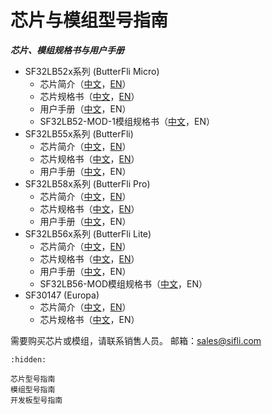 # 芯片与模组型号指南

***芯片、模组规格书与用户手册***

[中文规格书55x]: https://webfile.lovemcu.cn/file/silicon/DS0001-SF32LB55x-%E8%8A%AF%E7%89%87%E6%8A%80%E6%9C%AF%E8%A7%84%E6%A0%BC%E4%B9%A6%20V1p6.pdf
[英文规格书55x]: https://webfile.lovemcu.cn/file/silicon/DS0001-SF32LB55x-Datasheet%20V1p6.pdf
[中文简介55x]: https://webfile.lovemcu.cn/file/silicon/PB0001-SF32LB55x-%E4%BA%A7%E5%93%81%E7%AE%80%E4%BB%8B%20V1p3.pdf
[英文简介55x]: https://webfile.lovemcu.cn/file/silicon/PB0001-SF32LB55x-Product%20Brief%20V1p3.pdf
[中文用户手册55x]: https://webfile.lovemcu.cn/file/user%20manual/UM5501-SF32LB55x-%E7%94%A8%E6%88%B7%E6%89%8B%E5%86%8C%20V0p3.pdf
[英文用户手册55x]: https://webfile.lovemcu.cn/file/silicon/PB0001-SF32LB55x-Product%20Brief%20V1p3.pdf


[中文规格书58x]: https://webfile.lovemcu.cn/file/silicon/DS0058-SF32LB58x-%E8%8A%AF%E7%89%87%E6%8A%80%E6%9C%AF%E8%A7%84%E6%A0%BC%E4%B9%A6%20V1p6.pdf
[英文规格书58x]: https://webfile.lovemcu.cn/file/silicon/DS0058-SF32LB58x-Datasheet%20V1p6.pdf
[中文简介58x]: https://webfile.lovemcu.cn/file/silicon/PB0058-SF32LB58x-%E4%BA%A7%E5%93%81%E7%AE%80%E4%BB%8B%20V0p7.pdf
[英文简介58x]: https://webfile.lovemcu.cn/file/silicon/PB0058-SF32LB58x-Product%20Brief%20V0p7.pdf
[中文用户手册58x]: https://webfile.lovemcu.cn/file/user%20manual/UM5801-SF32LB58x-%E7%94%A8%E6%88%B7%E6%89%8B%E5%86%8C%20V0p3.pdf
[英文用户手册58x]: https://webfile.lovemcu.cn/file/silicon/PB0058-SF32LB58x-Product%20Brief%20V1p3.pdf


[中文规格书56x]: https://webfile.lovemcu.cn/file/silicon/DS0056-SF32LB56x-%E8%8A%AF%E7%89%87%E6%8A%80%E6%9C%AF%E8%A7%84%E6%A0%BC%E4%B9%A6%20V1p9.pdf
[英文规格书56x]: https://webfile.lovemcu.cn/file/silicon/DS0056-SF32LB56x-Datasheet%20V1p8.pdf
[中文简介56x]: https://webfile.lovemcu.cn/file/silicon/PB0056-SF32LB56x-%E4%BA%A7%E5%93%81%E7%AE%80%E4%BB%8B%20V1p1.pdf
[英文简介56x]: https://webfile.lovemcu.cn/file/silicon/PB0056-SF32LB56x-Product%20Brief%20V1p1.pdf
[中文用户手册56x]: https://webfile.lovemcu.cn/file/user%20manual/UM5601-SF32LB56x-%E7%94%A8%E6%88%B7%E6%89%8B%E5%86%8C%20V0p9.pdf
[英文用户手册56x]: https://webfile.lovemcu.cn/file/silicon/UM0056-SF32LB56x-%E7%94%A8%E6%88%B7%E6%89%8B%E5%86%8C%20V0p6.pdf


[中文规格书52x]: https://webfile.lovemcu.cn/file/silicon/DS0052-SF32LB52x-%E8%8A%AF%E7%89%87%E6%8A%80%E6%9C%AF%E8%A7%84%E6%A0%BC%E4%B9%A6%20V2p4.pdf
[英文规格书52x]: https://webfile.lovemcu.cn/file/silicon/DS0052-SF32LB52x-Datasheet%20V2p3.pdf
[中文简介52x]: https://webfile.lovemcu.cn/file/silicon/PB0052-SF32LB52x-%E4%BA%A7%E5%93%81%E7%AE%80%E4%BB%8B%20V0p9.pdf
[英文简介52x]: https://webfile.lovemcu.cn/file/silicon/PB0052-SF32LB52x-Product%20Brief%20V0p9.pdf
[中文用户手册52x]: https://webfile.lovemcu.cn/file/user%20manual/UM5201-SF32LB52x-%E7%94%A8%E6%88%B7%E6%89%8B%E5%86%8C%20V0p7.pdf
[英文用户手册52x]: https://webfile.lovemcu.cn/file/silicon/UM0052-SF32LB52x-%E7%94%A8%E6%88%B7%E6%89%8B%E5%86%8C%20V0p3.pdf

[中文规格书30147]: https://webfile.lovemcu.cn/file/silicon/DS0002-SF30147-%E8%8A%AF%E7%89%87%E6%8A%80%E6%9C%AF%E8%A7%84%E6%A0%BC%E4%B9%A6%20V0p6.pdf
[英文规格书30147]: https://webfile.lovemcu.cn/file/silicon/DS0002-SF30147-Datasheet%20V0p6.pdf
[中文简介30147]: https://webfile.lovemcu.cn/file/silicon/PB0002-SF30147-%E4%BA%A7%E5%93%81%E7%AE%80%E4%BB%8B%20V0p9.pdf
[英文简介30147]: https://webfile.lovemcu.cn/file/silicon/PB0002-SF30147-Product%20Brief%20V0p9.pdf


[中文规格书52-MOD-1]: https://webfile.lovemcu.cn/file/silicon/DS5203-SF32LB52-MOD-1%E6%8A%80%E6%9C%AF%E8%A7%84%E6%A0%BC%E4%B9%A6%20V0p1.pdf

[中文规格书56-MOD]: https://webfile.lovemcu.cn/file/silicon/DS5602-SF32LB56-MOD%E6%8A%80%E6%9C%AF%E8%A7%84%E6%A0%BC%E4%B9%A6%20V0p1.pdf


* SF32LB52x系列 (ButterFli Micro)
    * 芯片简介（[中文][中文简介52x]，[EN][英文简介52x]）
    * 芯片规格书（[中文][中文规格书52x]，[EN][英文规格书52x]）
    * 用户手册（[中文][中文用户手册52x]，EN）
    * SF32LB52-MOD-1模组规格书（[中文][中文规格书52-MOD-1]，EN）
* SF32LB55x系列 (ButterFli)
    * 芯片简介（[中文][中文简介55x]，[EN][英文简介55x]）
    * 芯片规格书（[中文][中文规格书55x]，[EN][英文规格书55x]）
    * 用户手册（[中文][中文用户手册55x]，EN）
* SF32LB58x系列 (ButterFli Pro)
    * 芯片简介（[中文][中文简介58x]，[EN][英文简介58x]）
    * 芯片规格书（[中文][中文规格书58x]，[EN][英文规格书58x]）
    * 用户手册（[中文][中文用户手册58x]，EN）
* SF32LB56x系列 (ButterFli Lite)
    * 芯片简介（[中文][中文简介56x]，[EN][英文简介56x]）
    * 芯片规格书（[中文][中文规格书56x]，[EN][英文规格书56x]）
    * 用户手册（[中文][中文用户手册56x]，EN）
    * SF32LB56-MOD模组规格书（[中文][中文规格书56-MOD]，EN）
* SF30147 (Europa)
    * 芯片简介（[中文][中文简介30147]，[EN][英文简介30147]）
    * 芯片规格书（[中文][中文规格书30147]，EN）


需要购买芯片或模组，请联系销售人员。
邮箱：sales@sifli.com


```{toctree}
:hidden:

芯片型号指南
模组型号指南
开发板型号指南

```
